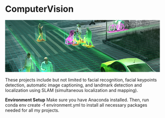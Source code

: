 # ComputerVision

![](images/CV.jpeg)

These projects include but not limited to facial recognition, facial keypoints detection, automatic image captioning, and landmark detection and localization using SLAM (simultaneous localization and mapping).

**Environment Setup**
Make sure you have Anaconda installed. Then, run conda env create -f environment.yml to install all necessary packages needed for all my projects.


